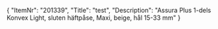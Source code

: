 {
  "ItemNr": "201339",
  "Title": "test",
  "Description": "Assura Plus 1-dels Konvex Light, sluten häftpåse, Maxi, beige, hål 15-33 mm"
}